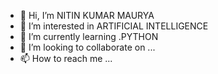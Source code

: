 - 👋 Hi, I’m NITIN KUMAR MAURYA
- 👀 I’m interested in ARTIFICIAL INTELLIGENCE
- 🌱 I’m currently learning .PYTHON
- 💞️ I’m looking to collaborate on ...
- 📫 How to reach me ...

<!---
Nitin-k-m-6393/Nitin-k-m-6393 is a ✨ special ✨ repository because its `README.md` (this file) appears on your GitHub profile.
You can click the Preview link to take a look at your changes.
--->
